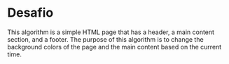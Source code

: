 # Desafio
This algorithm is a simple HTML page that has a header, a main content section, and a footer. The purpose of this algorithm is to change the background colors of the page and the main content based on the current time.
